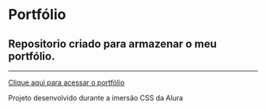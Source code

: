 <h1>Portfólio</h1>
<h2>Repositorio criado para armazenar o meu portfólio.</h2>
<hr>
<p><a href="https://igorpc.github.io/imersao-css-hipsters/" target="_blank">Clique aqui para acessar o portfólio</a></p>

<p>Projeto desenvolvido durante a imersão CSS da Alura</p>


